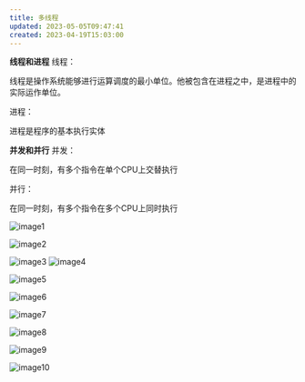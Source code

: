 ```yaml
---
title: 多线程
updated: 2023-05-05T09:47:41
created: 2023-04-19T15:03:00
---
```


**线程和进程**
线程：

线程是操作系统能够进行运算调度的最小单位。他被包含在进程之中，是进程中的实际运作单位。

进程：

进程是程序的基本执行实体

**并发和并行**
并发：

在同一时刻，有多个指令在单个CPU上交替执行

并行：

在同一时刻，有多个指令在多个CPU上同时执行

![image1](../../../resources/e693d392a531420c958864a63dd4bc3b.png)

![image2](../../../resources/b26ca3bb069945aea2a4eab9ad3dce0f.png)

![image3](../../../resources/f719e4b8baa14b35bfe841824b3eb8a3.png)
![image4](../../../resources/2343452cc8af450ba415bb160f1fdcfc.png)

![image5](../../../resources/5eddd8b3b54b4ddcbc549c5d20b7e147.png)

![image6](../../../resources/37e7d9d28db640ec81f20e5a4e7315ec.png)

![image7](../../../resources/f78842dce274480a8ed092137bb61893.png)

![image8](../../../resources/44afe5f26dff4510a54000246d03b9ab.png)

![image9](../../../resources/b3a51126f3bc4ae2b03e7820bf79df9d.png)

![image10](../../../resources/409508f1013f4fb0bdd14e7b54d9345d.png)

